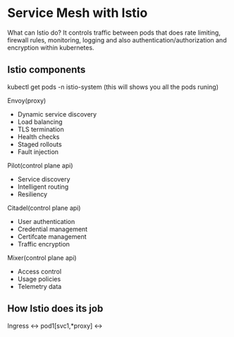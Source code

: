 # Service Mesh with Istio

What can Istio do? It controls traffic between pods that does rate limiting, firewall rules, monitoring, logging and also authentication/authorization and encryption within kubernetes.

## Istio components

kubectl get pods -n istio-system (this will shows you all the pods runing)

Envoy(proxy)

* Dynamic service discovery
* Load balancing
* TLS termination
* Health checks
* Staged rollouts
* Fault injection

Pilot(control plane api)

* Service discovery
* Intelligent routing
* Resiliency

Citadel(control plane api)

* User authentication
* Credential management
* Certifcate management
* Traffic encryption

Mixer(control plane api)

* Access control
* Usage policies
* Telemetry data

## How Istio does its job

Ingress <-> pod1[svc1,*proxy] <->
